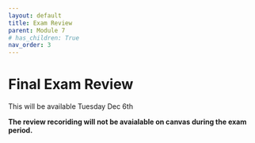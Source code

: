 ```yaml
---
layout: default
title: Exam Review
parent: Module 7
# has_children: True
nav_order: 3
---
```


# Final Exam Review

This will be available Tuesday Dec 6th

**The review recoriding will not be avaialable on canvas during the exam period.**

<!-- 

## Essays (30 pts x3)

* No definitive word count/limit.  Responses can be brief, but should be thorough - answer all parts of the question.
  * Give examples!
  * Sketches/Illustrations can be incorporated (*not required*)
  * Type them up and submit as .pdf
    * **Make Sure it's a .pdf!**
    * Formats like .pages - are not readable across platforms
  * Randomly assigned from a bank!

* You can expect:
  * 1 essay on Spatial Coordinate Systems (Module 1)
  * 1 essay on Spatial Data Models (Module 2)
  * 1 essay Uncertainty (Module 5) & Ethics in GIS (Modules 1 & 6)


## Flowchart (50 pts x1)

Tests your ability to work through a problem using GIS methods.  Create a flow chart outlining a GIS analysis in response to a prompt.  I suggest you use [diagrams.net](https://app.diagrams.net/) because its easy to create clean flowcharts quickly.  But you can do it however you'd like.
* When exporting to submit, make sure to export/submit a .png, .jpg, or .pdf

### Flowchart Practice Question

#### Practice Question 1

**Prompt**: June is looking for the best places in BC to pick salmonberries and they have asked you for help!  

**Criteria**: June will only pick on public land.  Salmon berries prefer

* Deciduous Tree Cover
* Moist forest (At least 1000 mm rainfall / year)
* Cool summers (Mean July Temperatures < 25 C)
* Lower Elevation (< 1500 m)

**Data**

|Name      |      Type          |  Coordinate System  |  Attributes |
|----------|--------------------|---------------------|-------------|
|July NDVI |Raster|WGS 1984 | NDVI |
|January NDVI|Raster|WGS 1984 | NDVI |
|BC Land Tenure |Vector (Polygon) |BC Albers | First Nation/Crown/Private/|
|July Temperature Data |Text (.csv)|WGS 1984 | Latitude/Longitude, Name, Temperature |

**Suggested Steps**:

* July Temperature Data >> Display XY & Project (Albers)
  * IDW
* Both NDIV >> Reproject (Albers)
* Reclassify >> NDVI & Temperature 
* Raster Calculator (All Raster Layers)
* Raster to Vector (Suitable Areas)
* Select Crown Land > Clip Suitalbe Areas

#### Practice Question 2

**Prompt**: Based on your analysis from the Tsunami Risk Assessment, the city of Port Alberni has been given funding build a new evacuation shelter.  You have been contracted by the city and tasked with finding a suitable location for the shelter.

**Criteria**: The shelter must

* Be located outside of any potential inundation zone (Elevation > 15 m **or** distance from coastline > 1 km).
* Be at least 1.5 km away from existing shelters.
* Located no more than 250 m away from an Arterial Roadway.
* Cannot be located on Residential, Commercial, or Industrial Parcels

**Data**

|Name      |      Type          |  Coordinate System  |  Attributes |
|----------|--------------------|---------------------|-------------|
|Digital Elevation Model |Raster|UTM Zone 10N | Elevation (m) |
|BC Coastal Boundary File|Vector (line) |UTM Zone 10N | Name |
|BC Roads Layer |Vector (line) |UTM Zone 10N | Road Type (Arterial, Residential, Private), Name |
|Properties |Vector (polygon) |UTM Zone 10N | Zoning Type (Residential, Commercial, Industrial, Parks, Government/ Institutional) |
|Current Shelters |Text (.csv)|WGS 1984 | Latitude/Longitude, Name, Capacity |


<img src='content/images/Flowchart_Example.png'>

## Short Answer Questions (10 pts x6)

Generally, 1-3 sentences will suffice.  Try not to write much more than a paragraph.  Bullet point lists are sufficient where applicable.

* Explain a key concept in your own words or give examples of a specific issue.

### Remaining Questions

* 5pts x5 **Fill in the blanks**

* 4pts x1 **Matching**

* 2pts x8 **Multiple Choice**

* 1pt x5 **True/False**

### Extra Credit

* Write a positionality statement for your final project.  (Up to 10 pts)


 -->